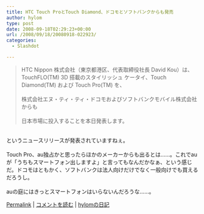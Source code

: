 ```yaml
---
title: HTC Touch ProとTouch Diamond、ドコモとソフトバンクからも発売
author: hylom
type: post
date: 2008-09-18T02:29:23+00:00
url: /2008/09/18/20080918-022923/
categories:
  - Slashdot

---
```

> <div>
>   HTC Nippon 株式会社（東京都港区、代表取締役社長 David Kou）は、 <br /> TouchFLO(TM) 3D 搭載のスタイリッシュ ケータイ、Touch Diamond(TM) および Touch Pro(TM) を、 </br> <br /> 株式会社エヌ・ティ・ティ・ドコモおよびソフトバンクモバイル株式会社からも </br> <br /> 日本市場に投入することを本日発表します。 </br>
> </div>

</br>     
というニュースリリースが発表されていますねぇ。 </br>    
</br>     
Touch Pro、au独占かと思ったらほかのメーカーからも出るとは……。これでauが「うちもスマートフォン出しますよ」と言ってもなんだかなぁ、という感じだ。ドコモはともかく、ソフトバンクは法人向けだけでなく一般向けでも買えるだろうし。 </br>    
</br>     
auの庭にはきっとスマートフォンはいらないんだろうな……。 </br>

  [Permalink][1] |   [コメントを読む][2] |   [hylomの日記][3]

 [1]: http://slashdot.jp/~hylom/journal/452631
 [2]: http://slashdot.jp/~hylom/journal/452631#acomments
 [3]: http://slashdot.jp/~hylom/journal/